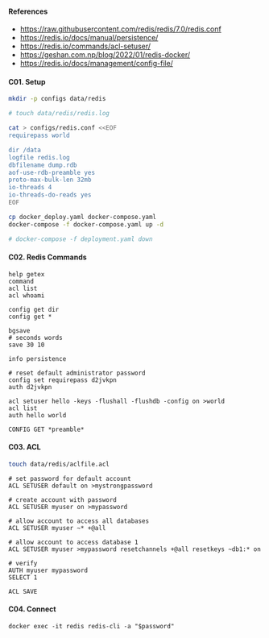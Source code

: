 #### References
- https://raw.githubusercontent.com/redis/redis/7.0/redis.conf
- https://redis.io/docs/manual/persistence/
- https://redis.io/commands/acl-setuser/
- https://geshan.com.np/blog/2022/01/redis-docker/
- https://redis.io/docs/management/config-file/

#### C01. Setup
``` bash
mkdir -p configs data/redis

# touch data/redis/redis.log

cat > configs/redis.conf <<EOF
requirepass world

dir /data
logfile redis.log
dbfilename dump.rdb
aof-use-rdb-preamble yes
proto-max-bulk-len 32mb
io-threads 4
io-threads-do-reads yes
EOF

cp docker_deploy.yaml docker-compose.yaml
docker-compose -f docker-compose.yaml up -d

# docker-compose -f deployment.yaml down
```

#### C02. Redis Commands
```redis
help getex
command
acl list
acl whoami

config get dir
config get *

bgsave
# seconds words
save 30 10

info persistence

# reset default administrator password
config set requirepass d2jvkpn
auth d2jvkpn

acl setuser hello -keys -flushall -flushdb -config on >world
acl list
auth hello world

CONFIG GET *preamble*
```

#### C03. ACL
```bash
touch data/redis/aclfile.acl
```

```redis
# set password for default account
ACL SETUSER default on >mystrongpassword

# create account with password
ACL SETUSER myuser on >mypassword

# allow account to access all databases
ACL SETUSER myuser ~* +@all

# allow account to access database 1
ACL SETUSER myuser >mypassword resetchannels +@all resetkeys ~db1:* on

# verify
AUTH myuser mypassword
SELECT 1

ACL SAVE
```

#### C04. Connect
```
docker exec -it redis redis-cli -a "$password"
```

